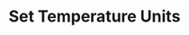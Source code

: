 ---
tag: m0149
codes:
- M149
title: Set Temperature Units
long: Set temperature units to Celsius, Fahrenheit, or Kelvin. Celsius is the default.
notes: 
parameters:
- tag: C
  optional: true
  description: Celsius
- tag: F
  optional: true
  description: Fahrenheit
- tag: K
  optional: true
  description: Kelvin
example: 
examples: 
---